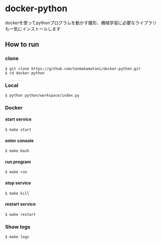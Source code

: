 # docker-python

dockerを使ってpythonプログラムを動かす雛形、機械学習に必要なライブラリも一気にインストールします

## How to run

### clone

```
$ git clone https://github.com/tenmakamatani/docker-python.git
$ cd docker-python
```

### Local

```
$ python python/workspace/index.py
```

### Docker

#### start service

```
$ make start
```

#### enter console

```
$ make bash
```

#### run program

```
$ make run
```

#### stop service

```
$ make kill
```

#### restart service

```
$ make restart
```

### Show logs

```
$ make logs
```
